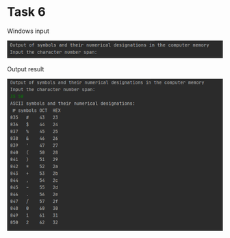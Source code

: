 Task 6
=====================

Windows input 

![](https://github.com/DzmitrySiarheyeu/Epam/blob/main/First-chapter-of-the-cours/Cycles/Task-6/img/1.PNG)

Output result

![](https://github.com/DzmitrySiarheyeu/Epam/blob/main/First-chapter-of-the-cours/Cycles/Task-6/img/2.PNG)

